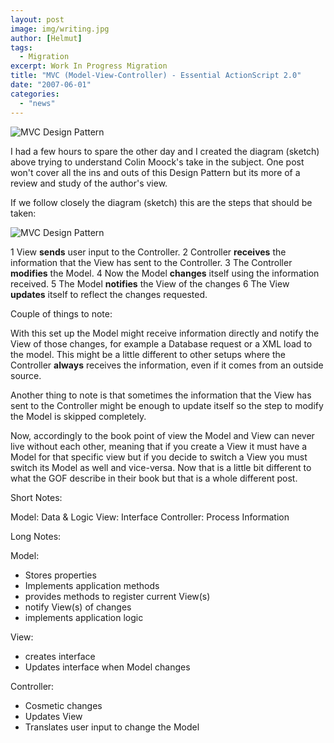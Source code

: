 ```yaml
---
layout: post
image: img/writing.jpg
author: [Helmut]
tags:
  - Migration
excerpt: Work In Progress Migration
title: "MVC (Model-View-Controller) - Essential ActionScript 2.0"
date: "2007-06-01"
categories: 
  - "news"
---
```


![MVC Design Pattern](images/mvc_eas20.jpg "MVC")

I had a few hours to spare the other day and I created the diagram (sketch) above trying to understand Colin Moock's take in the subject. One post won't cover all the ins and outs of this Design Pattern but its more of a review and study of the author's view.

If we follow closely the diagram (sketch) this are the steps that should be taken:

![MVC Design Pattern](images/mvc_eas20_complete.jpg "MVC")

1 View **sends** user input to the Controller. 2 Controller **receives** the information that the View has sent to the Controller. 3 The Controller **modifies** the Model. 4 Now the Model **changes** itself using the information received. 5 The Model **notifies** the View of the changes 6 The View **updates** itself to reflect the changes requested.

Couple of things to note:

With this set up the Model might receive information directly and notify the View of those changes, for example a Database request or a XML load to the model. This might be a little different to other setups where the Controller **always** receives the information, even if it comes from an outside source.

Another thing to note is that sometimes the information that the View has sent to the Controller might be enough to update itself so the step to modify the Model is skipped completely.

Now, accordingly to the book point of view the Model and View can never live without each other, meaning that if you create a View it must have a Model for that specific view but if you decide to switch a View you must switch its Model as well and vice-versa. Now that is a little bit different to what the GOF describe in their book but that is a whole different post.

Short Notes:

Model: Data & Logic View: Interface Controller: Process Information

Long Notes:

Model:

- Stores properties
- Implements application methods
- provides methods to register current View(s)
- notify View(s) of changes
- implements application logic

View:

- creates interface
- Updates interface when Model changes

Controller:

- Cosmetic changes
- Updates View
- Translates user input to change the Model
